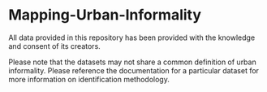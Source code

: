 # Mapping-Urban-Informality

All data provided in this repository has been provided with the knowledge and consent of its creators.

Please note that the datasets may not share a common definition of urban informality. Please reference the documentation for a particular dataset for more information on identification methodology. 
